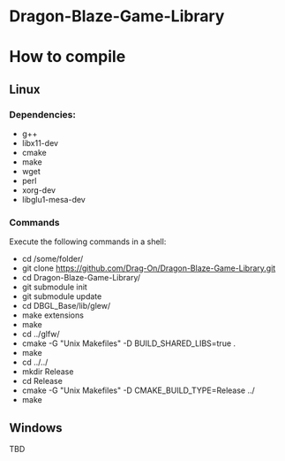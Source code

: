 Dragon-Blaze-Game-Library
=========================

# How to compile
## Linux
### Dependencies:
- g++
- libx11-dev
- cmake
- make
- wget
- perl
- xorg-dev
- libglu1-mesa-dev

### Commands
Execute the following commands in a shell:
- cd /some/folder/
- git clone https://github.com/Drag-On/Dragon-Blaze-Game-Library.git
- cd Dragon-Blaze-Game-Library/
- git submodule init
- git submodule update
- cd DBGL_Base/lib/glew/
- make extensions
- make
- cd ../glfw/
- cmake -G "Unix Makefiles" -D BUILD_SHARED_LIBS=true .
- make
- cd ../../
- mkdir Release
- cd Release
- cmake -G "Unix Makefiles" -D CMAKE_BUILD_TYPE=Release ../
- make

## Windows
TBD
